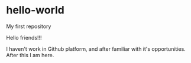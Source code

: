 # hello-world
My first repository

Hello friends!!!

I haven't work in Github platform, and after familiar with it's opportunities.
After this I am here.
